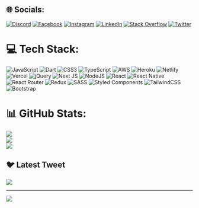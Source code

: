 
## 🌐 Socials:
[![Discord](https://img.shields.io/badge/Discord-%237289DA.svg?logo=discord&logoColor=white)](https://discord.gg/MiDo#9417) [![Facebook](https://img.shields.io/badge/Facebook-%231877F2.svg?logo=Facebook&logoColor=white)](https://facebook.com/mogaberdev) [![Instagram](https://img.shields.io/badge/Instagram-%23E4405F.svg?logo=Instagram&logoColor=white)](https://instagram.com/_mogaber_) [![LinkedIn](https://img.shields.io/badge/LinkedIn-%230077B5.svg?logo=linkedin&logoColor=white)](https://linkedin.com/in/mogaber) [![Stack Overflow](https://img.shields.io/badge/-Stackoverflow-FE7A16?logo=stack-overflow&logoColor=white)](https://stackoverflow.com/users/13353828) [![Twitter](https://img.shields.io/badge/Twitter-%231DA1F2.svg?logo=Twitter&logoColor=white)](https://twitter.com/mogaberdev) 

# 💻 Tech Stack:
![JavaScript](https://img.shields.io/badge/javascript-%23323330.svg?style=for-the-badge&logo=javascript&logoColor=%23F7DF1E) ![Dart](https://img.shields.io/badge/dart-%230175C2.svg?style=for-the-badge&logo=dart&logoColor=white) ![CSS3](https://img.shields.io/badge/css3-%231572B6.svg?style=for-the-badge&logo=css3&logoColor=white) ![TypeScript](https://img.shields.io/badge/typescript-%23007ACC.svg?style=for-the-badge&logo=typescript&logoColor=white) ![AWS](https://img.shields.io/badge/AWS-%23FF9900.svg?style=for-the-badge&logo=amazon-aws&logoColor=white) ![Heroku](https://img.shields.io/badge/heroku-%23430098.svg?style=for-the-badge&logo=heroku&logoColor=white) ![Netlify](https://img.shields.io/badge/netlify-%23000000.svg?style=for-the-badge&logo=netlify&logoColor=#00C7B7) ![Vercel](https://img.shields.io/badge/vercel-%23000000.svg?style=for-the-badge&logo=vercel&logoColor=white) ![jQuery](https://img.shields.io/badge/jquery-%230769AD.svg?style=for-the-badge&logo=jquery&logoColor=white) ![Next JS](https://img.shields.io/badge/Next-black?style=for-the-badge&logo=next.js&logoColor=white) ![NodeJS](https://img.shields.io/badge/node.js-6DA55F?style=for-the-badge&logo=node.js&logoColor=white) ![React](https://img.shields.io/badge/react-%2320232a.svg?style=for-the-badge&logo=react&logoColor=%2361DAFB) ![React Native](https://img.shields.io/badge/react_native-%2320232a.svg?style=for-the-badge&logo=react&logoColor=%2361DAFB) ![React Router](https://img.shields.io/badge/React_Router-CA4245?style=for-the-badge&logo=react-router&logoColor=white) ![Redux](https://img.shields.io/badge/redux-%23593d88.svg?style=for-the-badge&logo=redux&logoColor=white) ![SASS](https://img.shields.io/badge/SASS-hotpink.svg?style=for-the-badge&logo=SASS&logoColor=white) ![Styled Components](https://img.shields.io/badge/styled--components-DB7093?style=for-the-badge&logo=styled-components&logoColor=white) ![TailwindCSS](https://img.shields.io/badge/tailwindcss-%2338B2AC.svg?style=for-the-badge&logo=tailwind-css&logoColor=white) ![Bootstrap](https://img.shields.io/badge/bootstrap-%23563D7C.svg?style=for-the-badge&logo=bootstrap&logoColor=white)
# 📊 GitHub Stats:
![](https://github-readme-stats.vercel.app/api?username=mogaberdev&theme=dark&hide_border=false&include_all_commits=false&count_private=false)<br/>
![](https://github-readme-streak-stats.herokuapp.com/?user=mogaberdev&theme=dark&hide_border=false)<br/>
![](https://github-readme-stats.vercel.app/api/top-langs/?username=mogaberdev&theme=dark&hide_border=false&include_all_commits=false&count_private=false&layout=compact)

## 🐦 Latest Tweet
[![](https://gtce.itsvg.in/api?username=mogaberdev)](https://github.com/VishwaGauravIn/github-twitter-card-embed)

---
[![](https://visitcount.itsvg.in/api?id=mogaberdev&icon=0&color=0)](https://visitcount.itsvg.in)

<!-- Proudly created with GPRM ( https://gprm.itsvg.in ) -->

